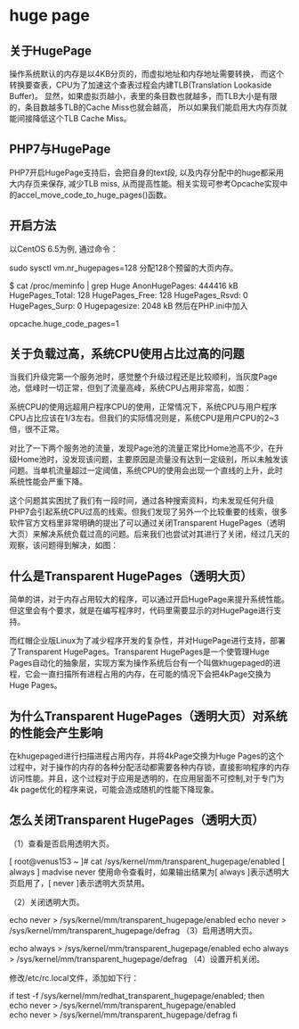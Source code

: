# huge page

## 关于HugePage

操作系统默认的内存是以4KB分页的，而虚拟地址和内存地址需要转换， 而这个转换要查表，CPU为了加速这个查表过程会内建TLB(Translation Lookaside Buffer)。 显然，如果虚拟页越小，表里的条目数也就越多，而TLB大小是有限的，条目数越多TLB的Cache Miss也就会越高， 所以如果我们能启用大内存页就能间接降低这个TLB Cache Miss。

## PHP7与HugePage

PHP7开启HugePage支持后，会把自身的text段, 以及内存分配中的huge都采用大内存页来保存, 减少TLB miss, 从而提高性能。相关实现可参考Opcache实现中的accel_move_code_to_huge_pages()函数。


## 开启方法

以CentOS 6.5为例, 通过命令：

sudo sysctl vm.nr_hugepages=128
分配128个预留的大页内存。

$ cat /proc/meminfo | grep Huge 
AnonHugePages:    444416 kB 
HugePages_Total:     128 
HugePages_Free:      128 
HugePages_Rsvd:        0 
HugePages_Surp:        0 
Hugepagesize:       2048 kB
然后在PHP.ini中加入

opcache.huge_code_pages=1

## 关于负载过高，系统CPU使用占比过高的问题

当我们升级完第一个服务池时，感觉整个升级过程还是比较顺利，当灰度Page池，低峰时一切正常，但到了流量高峰，系统CPU占用非常高，如图：


系统CPU的使用远超用户程序CPU的使用，正常情况下，系统CPU与用户程序CPU占比应该在1/3左右。但我们的实际情况则是，系统CPU是用户CPU的2~3倍，很不正常。

对比了一下两个服务池的流量，发现Page池的流量正常比Home池高不少，在升级Home池时，没发现该问题，主要原因是流量没有达到一定级别，所以未触发该问题。当单机流量超过一定阈值，系统CPU的使用会出现一个直线的上升，此时系统性能会严重下降。

这个问题其实困扰了我们有一段时间，通过各种搜索资料，均未发现任何升级PHP7会引起系统CPU过高的线索。但我们发现了另外一个比较重要的线索，很多软件官方文档里非常明确的提出了可以通过关闭Transparent HugePages（透明大页）来解决系统负载过高的问题。后来我们也尝试对其进行了关闭，经过几天的观察，该问题得到解决，如图：



## 什么是Transparent HugePages（透明大页）

简单的讲，对于内存占用较大的程序，可以通过开启HugePage来提升系统性能。但这里会有个要求，就是在编写程序时，代码里需要显示的对HugePage进行支持。

而红帽企业版Linux为了减少程序开发的复杂性，并对HugePage进行支持，部署了Transparent HugePages。Transparent HugePages是一个使管理Huge Pages自动化的抽象层，实现方案为操作系统后台有一个叫做khugepaged的进程，它会一直扫描所有进程占用的内存，在可能的情况下会把4kPage交换为Huge Pages。

## 为什么Transparent HugePages（透明大页）对系统的性能会产生影响

在khugepaged进行扫描进程占用内存，并将4kPage交换为Huge Pages的这个过程中，对于操作的内存的各种分配活动都需要各种内存锁，直接影响程序的内存访问性能。并且，这个过程对于应用是透明的，在应用层面不可控制,对于专门为4k page优化的程序来说，可能会造成随机的性能下降现象。

## 怎么关闭Transparent HugePages（透明大页）

（1）查看是否启用透明大页。

[ root@venus153 ~ ]# cat  /sys/kernel/mm/transparent_hugepage/enabled 
[ always ] madvise never
使用命令查看时，如果输出结果为[ always ]表示透明大页启用了，[ never ]表示透明大页禁用。

（2）关闭透明大页。

echo never > /sys/kernel/mm/transparent_hugepage/enabled 
echo never > /sys/kernel/mm/transparent_hugepage/defrag
（3）启用透明大页。

echo always >  /sys/kernel/mm/transparent_hugepage/enabled 
echo always > /sys/kernel/mm/transparent_hugepage/defrag
（4）设置开机关闭。

修改/etc/rc.local文件，添加如下行：

if test -f /sys/kernel/mm/redhat_transparent_hugepage/enabled; then     
     echo never > /sys/kernel/mm/transparent_hugepage/enabled     
    echo never > /sys/kernel/mm/transparent_hugepage/defrag 
fi